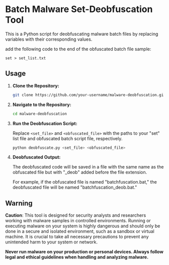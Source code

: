 # Batch Malware Set-Deobfuscation Tool

This is a Python script for deobfuscating malware batch files by replacing variables with their corresponding values.

add the following code to the end of the obfuscated batch file sample:

```
set > set_list.txt
```


## Usage

1. **Clone the Repository:**

   ```bash
   git clone https://github.com/your-username/malware-deobfuscation.git
   ```

2. **Navigate to the Repository:**

   ```bash
   cd malware-deobfuscation
   ```

3. **Run the Deobfuscation Script:**

   Replace `<set_file>` and `<obfuscated_file>` with the paths to your "set" list file and obfuscated batch script file, respectively.

   ```bash
   python deobfuscate.py <set_file> <obfuscated_file>
   ```

4. **Deobfuscated Output:**

   The deobfuscated code will be saved in a file with the same name as the obfuscated file but with "_deob" added before the file extension.

   For example, if the obfuscated file is named "batchfuscation.bat," the deobfuscated file will be named "batchfuscation_deob.bat."

## Warning

**Caution**: This tool is designed for security analysts and researchers working with malware samples in controlled environments. Running or executing malware on your system is highly dangerous and should only be done in a secure and isolated environment, such as a sandbox or virtual machine. It is crucial to take all necessary precautions to prevent any unintended harm to your system or network.

**Never run malware on your production or personal devices. Always follow legal and ethical guidelines when handling and analyzing malware.**
